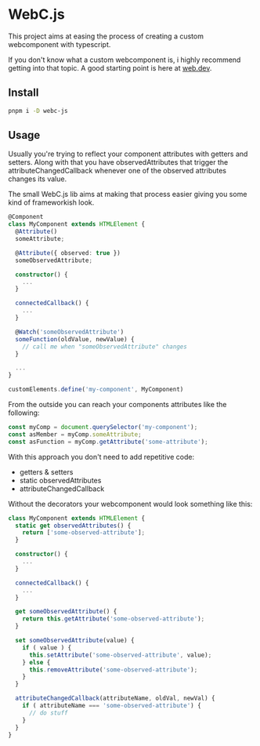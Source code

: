 # WebC.js

This project aims at easing the process of creating a custom webcomponent with typescript.

If you don't know what a custom webcomponent is, i highly recommend getting into that topic. A good starting point is here at [web.dev](https://web.dev/articles/custom-elements-v1).

## Install

```sh
pnpm i -D webc-js
```

## Usage

Usually you're trying to reflect your component attributes with getters and setters. Along with that you have observedAttributes that trigger the attributeChangedCallback whenever one of the observed attributes changes its value.

The small WebC.js lib aims at making that process easier giving you some kind of frameworkish look.

```ts
@Component
class MyComponent extends HTMLElement {
  @Attribute()
  someAttribute;

  @Attribute({ observed: true })
  someObservedAttribute;

  constructor() {
    ...
  }

  connectedCallback() {
    ...
  }

  @Watch('someObservedAttribute')
  someFunction(oldValue, newValue) {
    // call me when "someObservedAttribute" changes
  }

  ...
}

customElements.define('my-component', MyComponent)
```

From the outside you can reach your components attributes like the following:

```ts
const myComp = document.querySelector('my-component');
const asMember = myComp.someAttribute;
const asFunction = myComp.getAttribute('some-attribute');
```

With this approach you don't need to add repetitive code:

- getters & setters
- static observedAttributes
- attributeChangedCallback

Without the decorators your webcomponent would look something like this:

```ts
class MyComponent extends HTMLElement {
  static get observedAttributes() {
    return ['some-observed-attribute'];
  }

  constructor() {
    ...
  }

  connectedCallback() {
    ...
  }

  get someObservedAttribute() {
    return this.getAttribute('some-observed-attribute');
  }

  set someObservedAttribute(value) {
    if ( value ) {
      this.setAttribute('some-observed-attribute', value);
    } else {
      this.removeAttribute('some-observed-attribute');
    }
  }

  attributeChangedCallback(attributeName, oldVal, newVal) {
    if ( attributeName === 'some-observed-attribute') {
      // do stuff
    }
  }
}
```
